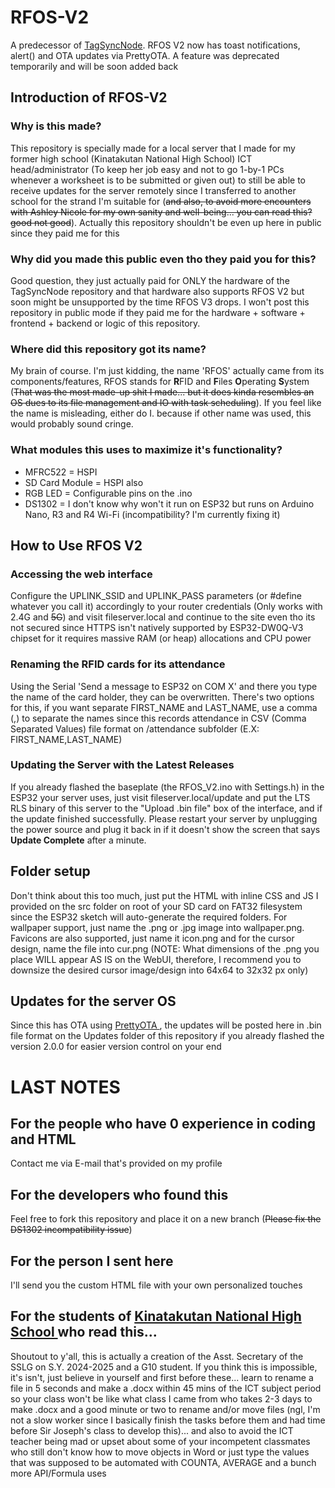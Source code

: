 # RFOS-V2
A predecessor of <a href=https://github.com/Shimoe-Koharu16/TagSyncNode>TagSyncNode</a>. RFOS V2 now has toast notifications, alert() and OTA updates via PrettyOTA. A feature was deprecated temporarily and will be soon added back

## Introduction of RFOS-V2

### Why is this made?
This repository is specially made for a local server that I made for my former high school (Kinatakutan National High School) ICT head/administrator (To keep her job easy and not to go 1-by-1 PCs whenever a worksheet is to be submitted or given out) to still be able to receive updates for the server remotely since I transferred to another school for the strand I'm suitable for (~~and also, to avoid more encounters with Ashley Nicole for my own sanity and well-being... you can read this? good not good~~). Actually this repository shouldn't be even up here in public since they paid me for this 

### Why did you made this public even tho they paid you for this?
Good question, they just actually paid for ONLY the hardware of the TagSyncNode repository and that hardware also supports RFOS V2 but soon might be unsupported by the time RFOS V3 drops. I won't post this repository in public mode if they paid me for the hardware + software + frontend + backend or logic of this repository.

### Where did this repository got its name?
My brain of course. I'm just kidding, the name 'RFOS' actually came from its components/features, RFOS stands for **R**FID and **F**iles **O**perating **S**ystem (~~That was the most made-up shit I made... but it does kinda resembles an OS dues to its file management and IO with task scheduling~~). If you feel like the name is misleading, either do I. because if other name was used, this would probably sound cringe.

### What modules this uses to maximize it's functionality?

- MFRC522 = HSPI
- SD Card Module = HSPI also
- RGB LED = Configurable pins on the .ino
- DS1302 = I don't know why won't it run on ESP32 but runs on Arduino Nano, R3 and R4 Wi-Fi (incompatibility? I'm currently fixing it)

## How to Use RFOS V2
 ### Accessing the web interface
  Configure the UPLINK_SSID and UPLINK_PASS parameters (or #define whatever you call it) accordingly to your router credentials (Only works with 2.4G and ~~5G~~) and visit fileserver.local and continue to the site even tho its not secured since HTTPS isn't natively supported by ESP32-DW0Q-V3 chipset for it requires massive RAM (or heap) allocations and CPU power
  ### Renaming the RFID cards for its attendance 
 Using the Serial 'Send a message to ESP32 on COM X' and there you type the name of the card holder, they can be overwritten. There's two options for this, if you want separate FIRST_NAME and LAST_NAME, use a comma (,) to separate the names since this records attendance in CSV (Comma Separated Values) file format on /attendance subfolder (E.X: FIRST_NAME,LAST_NAME)

 ### Updating the Server with the Latest Releases
 If you already flashed the baseplate (the RFOS_V2.ino with Settings.h) in the ESP32 your server uses, just visit fileserver.local/update and put the LTS RLS binary of this server to the "Upload .bin file" box of the interface, and if the update finished successfully. Please restart your server by unplugging the power source and plug it back in if it doesn't show the screen that says **Update Complete** after a minute.

## Folder setup
  Don't think about this too much, just put the HTML with inline CSS and JS I provided on the src folder on root of your SD card on FAT32 filesystem since the ESP32 sketch will auto-generate the required folders. For wallpaper support, just name the .png or .jpg image into wallpaper.png. Favicons are also supported, just name it icon.png and for the cursor design, name the file into cur.png (NOTE: What dimensions of the .png you place WILL appear AS IS on the WebUI, therefore, I recommend you to downsize the desired cursor image/design into 64x64 to 32x32 px only)

## Updates for the server OS
  Since this has OTA using <a href=https://github.com/LostInCompilation/PrettyOTA> PrettyOTA </a>, the updates will be posted here in .bin file format on the Updates folder of this repository if you already flashed the version 2.0.0 for easier version control on your end
# LAST NOTES

## For the people who have 0 experience in coding and HTML
Contact me via E-mail that's provided on my profile

## For the developers who found this
Feel free to fork this repository and place it on a new branch (~~Please fix the DS1302 incompatibility issue~~) 

## For the person I sent here
I'll send you the custom HTML file with your own personalized touches 

## For the students of <a href=https://www.facebook.com/301338depedknnhs> Kinatakutan National High School </a> who read this...

Shoutout to y'all, this is actually a creation of the Asst. Secretary of the SSLG on S.Y. 2024-2025 and a G10 student. If you think this is impossible, it's isn't, just believe in yourself and first before these... learn to rename a file in 5 seconds and make a .docx within 45 mins of the ICT subject period so your class won't be like what class I came from who takes 2-3 days to make .docx and a good minute or two to rename and/or move files (ngl, I'm not a slow worker since I basically finish the tasks before them and had time before Sir Joseph's class to develop this)... and also to avoid the ICT teacher being mad or upset about some of your incompetent classmates who still don't know how to move objects in Word or just type the values that was supposed to be automated with COUNTA, AVERAGE and a bunch more API/Formula uses
